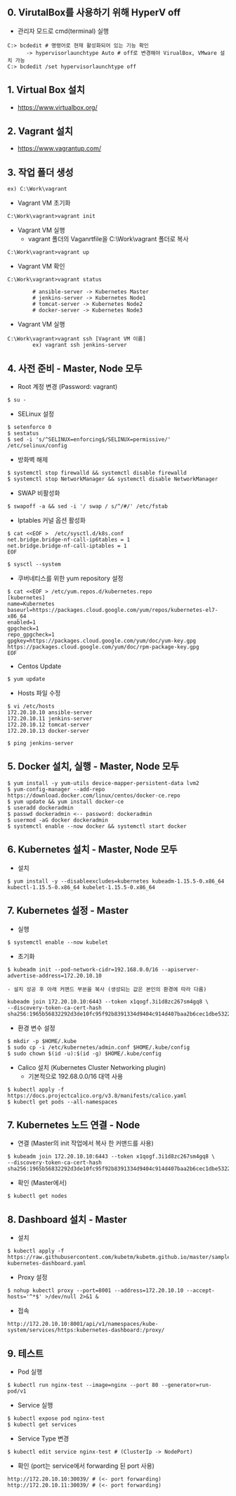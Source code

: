 ## 0. VirutalBox를 사용하기 위해 HyperV off
  - 관리자 모드로 cmd(terminal) 실행
  ```
C:> bcdedit # 명령어로 현재 활성화되어 있는 기능 확인 
        -> hypervisorlaunchtype Auto # off로 변경해야 VirualBox, VMware 설치 가능
C:> bcdedit /set hypervisorlaunchtype off
  ```
## 1. Virtual Box 설치
  - https://www.virtualbox.org/
## 2. Vagrant 설치
  - https://www.vagrantup.com/
## 3. 작업 폴더 생성 
  ```
ex) C:\Work\vagrant
  ```
  - Vagrant VM 초기화 
  ```
C:\Work\vagrant>vagrant init
  ```
  - Vagrant VM 실행 
    - vagrant 폴더의 Vaganrtfile을  C:\Work\vagrant 폴더로 복사
  ```
C:\Work\vagrant>vagrant up
  ```
  - Vagrant VM 확인
  ```
C:\Work\vagrant>vagrant status
      
          # ansible-server -> Kubernetes Master
          # jenkins-server -> Kubernetes Node1
          # tomcat-server -> Kubernetes Node2
          # docker-server -> Kubernetes Node3
  ```
  - Vagrant VM 실행 
  ```
C:\Work\vagrant>vagrant ssh [Vagrant VM 이름] 
          ex) vagrant ssh jenkins-server
  ```
## 4. 사전 준비 - Master, Node 모두
  - Root 계정 변경 (Password: vagrant)
  ```
$ su - 
  ```
  - SELinux 설정
  ```
$ setenforce 0
$ sestatus
$ sed -i 's/^SELINUX=enforcing$/SELINUX=permissive/' /etc/selinux/config
  ```
  - 방화벽 해제
  ```
$ systemctl stop firewalld && systemctl disable firewalld
$ systemctl stop NetworkManager && systemctl disable NetworkManager
  ```      
  - SWAP 비활성화 
  ```
$ swapoff -a && sed -i '/ swap / s/^/#/' /etc/fstab
  ```
  - Iptables 커널 옵션 활성화
  ```
$ cat <<EOF >  /etc/sysctl.d/k8s.conf
net.bridge.bridge-nf-call-ip6tables = 1
net.bridge.bridge-nf-call-iptables = 1
EOF
  ```
  ```
$ sysctl --system
  ```
  - 쿠버네티스를 위한 yum repository 설정
  ```
$ cat <<EOF > /etc/yum.repos.d/kubernetes.repo
[kubernetes]
name=Kubernetes
baseurl=https://packages.cloud.google.com/yum/repos/kubernetes-el7-x86_64
enabled=1
gpgcheck=1
repo_gpgcheck=1
gpgkey=https://packages.cloud.google.com/yum/doc/yum-key.gpg https://packages.cloud.google.com/yum/doc/rpm-package-key.gpg
EOF
  ```
  - Centos Update
  ```
$ yum update
  ```
  - Hosts 파일 수정 
  ```
$ vi /etc/hosts
172.20.10.10 ansible-server
172.20.10.11 jenkins-server
172.20.10.12 tomcat-server
172.20.10.13 docker-server

$ ping jenkins-server 
  ```
## 5. Docker 설치, 실행 - Master, Node 모두
  ```
$ yum install -y yum-utils device-mapper-persistent-data lvm2 
$ yum-config-manager --add-repo https://download.docker.com/linux/centos/docker-ce.repo
$ yum update && yum install docker-ce
$ useradd dockeradmin
$ passwd dockeradmin <-- password: dockeradmin
$ usermod -aG docker dockeradmin
$ systemctl enable --now docker && systemctl start docker
  ```
## 6. Kubernetes 설치 - Master, Node 모두
  - 설치
  ```
$ yum install -y --disableexcludes=kubernetes kubeadm-1.15.5-0.x86_64 kubectl-1.15.5-0.x86_64 kubelet-1.15.5-0.x86_64
  ```
## 7. Kubernetes 설정 - Master
  - 실행
  ```
$ systemctl enable --now kubelet
  ```
  - 초기화  
  ```
$ kubeadm init --pod-network-cidr=192.168.0.0/16 --apiserver-advertise-address=172.20.10.10
  ```
    - 설치 성공 후 아래 커맨드 부분을 복사 (생성되는 값은 본인의 환경에 따라 다름)
  ```  
kubeadm join 172.20.10.10:6443 --token x1qogf.3i1d8zc267sm4gq8 \
--discovery-token-ca-cert-hash sha256:1965b56832292d3de10fc95f92b8391334d9404c914d407baa2b6cec1dbe5322
  ```
  - 환경 변수 설정
  ```
$ mkdir -p $HOME/.kube
$ sudo cp -i /etc/kubernetes/admin.conf $HOME/.kube/config
$ sudo chown $(id -u):$(id -g) $HOME/.kube/config
  ```
  - Calico 설치 (Kubernetes Cluster Networking plugin)
    - 기본적으로 192.68.0.0/16 대역 사용
  ```
$ kubectl apply -f https://docs.projectcalico.org/v3.8/manifests/calico.yaml
$ kubectl get pods --all-namespaces
  ```
## 7. Kubernetes 노드 연결 - Node
  - 연결 (Master의 init 작업에서 복사 한 커맨드를 사용)
  ```
$ kubeadm join 172.20.10.10:6443 --token x1qogf.3i1d8zc267sm4gq8 \
--discovery-token-ca-cert-hash sha256:1965b56832292d3de10fc95f92b8391334d9404c914d407baa2b6cec1dbe5322 
  ```
  - 확인 (Master에서)
  ```
$ kubectl get nodes
  ```
## 8. Dashboard 설치 - Master
  - 설치 
  ```
$ kubectl apply -f https://raw.githubusercontent.com/kubetm/kubetm.github.io/master/sample/practice/appendix/gcp-kubernetes-dashboard.yaml
  ```
  - Proxy 설정
  ```
$ nohup kubectl proxy --port=8001 --address=172.20.10.10 --accept-hosts='^*$' >/dev/null 2>&1 &
  ```
  - 접속
  ```
http://172.20.10.10:8001/api/v1/namespaces/kube-system/services/https:kubernetes-dashboard:/proxy/
  ```
## 9. 테스트
  - Pod 실행
  ```
$ kubectl run nginx-test --image=nginx --port 80 --generator=run-pod/v1
  ```
  - Service 실행
  ```
$ kubectl expose pod nginx-test 
$ kubectl get services
  ```
  - Service Type 변경 
  ```
$ kubectl edit service nginx-test # (ClusterIp -> NodePort)
  ```
  - 확인 (port는 service에서 forwarding 된 port 사용)
  ```
http://172.20.10.10:30039/ # (<- port forwarding)
http://172.20.10.11:30039/ # (<- port forwarding)
  ```

